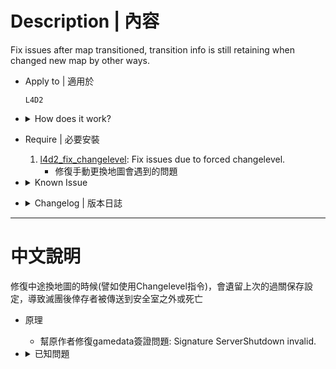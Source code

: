 # Description | 內容
Fix issues after map transitioned, transition info is still retaining when changed new map by other ways.

* Apply to | 適用於
	```
	L4D2
	```

* <details><summary>How does it work?</summary>

	* After map transitioned, transition info is still retaining when changed new map by other ways (such "changelevel" command).
		* This can cause survivors spawn dead or teleport outside the saferoom when restarting the round. 
	* This plugin will clear those transition info if no longer is transitioned map.
</details>

* Require | 必要安裝
	1. [l4d2_fix_changelevel](https://github.com/Target5150/MoYu_Server_Stupid_Plugins/tree/master/The%20Last%20Stand/l4d2_fix_changelevel): Fix issues due to forced changelevel.
		* 修復手動更換地圖會遇到的問題

* <details><summary>Known Issue</summary>

	1. If a player disconnects from server when map change, server loading second map too long and everyone in the server stuck in this situation
		* To this Bug, write down the following cvars in cfg/server.cfg
			```php
			// Duration (in seconds) to wait for survivors to transition across changelevels (default: 120)
			sm_cvar director_transition_timeout 50

			// Duration (in seconds) to wait to unfreeze a team after the first player has connected (default: 55)
			sm_cvar director_unfreeze_time 40
			```
</details>

* <details><summary>Changelog | 版本日誌</summary>

	* v1.0.2 (2024-12-30)
		* Fix Gamedate wrong signature name: Signature ServerShutdown invalid.

	* v1.0.1
		* [Original Plugin by iaNanaNana](https://forums.alliedmods.net/showthread.php?t=335117)
</details>

- - - -
# 中文說明
修復中途換地圖的時候(譬如使用Changelevel指令)，會遺留上次的過關保存設定，導致滅團後倖存者被傳送到安全室之外或死亡

* 原理
	* 幫原作者修復gamedata簽證問題: Signature ServerShutdown invalid.

* <details><summary>已知問題</summary>

	1. 如果玩家在換圖過程中離線，將導致所有玩家卡在loading介面大約120秒
		* 為了修復這問題，寫入以下指令在cfg/server.cfg
			```php
			// 換圖時等待連線玩家的時間，時間到或所有玩家到齊才會載入地圖 (預設: 120)
			sm_cvar director_transition_timeout 50

			// 換圖時第一位玩家連線之後，經過的時間到才會載入地圖 (預設: 55)
			sm_cvar director_unfreeze_time 40
			```
</details>
